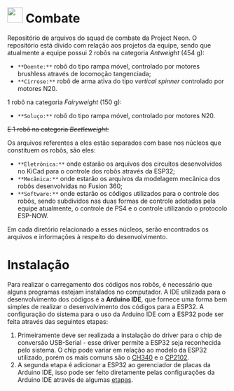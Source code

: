 # <img src= "https://live.staticflickr.com/65535/52687302733_022da3c6ca_n.png" height ="35" width ="35" /> Combate 

Repositório de arquivos do squad de combate da Project Neon. O repositório está divido com relação aos projetos da equipe, sendo que atualmente a equipe possui 2 robôs na categoria _Antweight_ (454 g):
- `**Doente:**` robô do tipo rampa móvel, controlado por motores brushless através de locomoção tangenciada;
- `**Cirrose:**` robô de arma ativa do tipo _vertical spinner_ controlado por motores N20.

1 robô na categoria _Fairyweight_ (150 g): 
- `**Soluço:**` robô do tipo rampa móvel, controlado por motores N20.

~~E 1 robô na categoria *Beetleweight*:~~

Os arquivos referentes a eles estão separados com base nos núcleos que constituem os robôs, são eles: 
 - `**Eletrônica:**` onde estarão os arquivos dos circuitos desenvolvidos no KiCad para o controle dos robôs através da ESP32;
 - `**Mecânica:**` onde estarão os arquivos da modelagem mecânica dos robôs desenvolvidas no Fusion 360;
 - `**Software:**` onde estarão os códigos utilizados para o controle dos robôs, sendo subdividos nas duas formas de controle adotadas pela equipe atualmente, o controle de PS4 e o controle utilizando o protocolo ESP-NOW.
 
 Em cada diretório relacionado a esses núcleos, serão encontrados os arquivos e informações à respeito do desenvolvimento.

# Instalação
Para realizar o carregamento dos códigos nos robôs, é necessário que alguns programas estejam instalados no computador. A IDE utilizada para o desenvolvimento dos códigos é a **Arduino IDE**, que fornece uma forma bem simples de realizar o desenvolvimento dos códigos para a ESP32.
A configuração do sistema para o uso da Arduino IDE com a ESP32 pode ser feita através das seguintes etapas:
1. Primeiramente deve ser realizada a instalação do driver para o chip de conversão USB-Serial - esse driver permite a ESP32 seja reconhecida pelo sistema. O chip pode variar em relação ao modelo da ESP32 utilizado, porém os mais comuns são o [CH340](https://www.blogdarobotica.com/2020/03/21/instalando-driver-serial-para-arduinos-com-chip-ch340/) e o [CP2102](https://www.silabs.com/developers/usb-to-uart-bridge-vcp-drivers?tab=downloads).
2. A segunda etapa é adicionar a ESP32 ao gerenciador de placas da Arduino IDE, isso pode ser feito diretamente pelas configurações da Arduino IDE através de algumas [etapas](https://www.fernandok.com/2018/09/instalando-esp32-no-arduino-ide-metodo.html).
